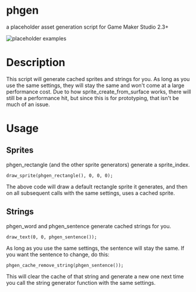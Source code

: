 # phgen
a placeholder asset generation script for Game Maker Studio 2.3+

![placeholder examples](https://i.imgur.com/KDXZ3u2.png)

# Description

This script will generate cached sprites and strings for you. As long as you use the same settings, they will stay the same and won't come at a large performance cost. Due to how sprite_create_from_surface works, there will still be a performance hit, but since this is for prototyping, that isn't be much of an issue.

# Usage

## Sprites

phgen_rectangle (and the other sprite generators) generate a sprite_index.

``draw_sprite(phgen_rectangle(), 0, 0, 0);``

The above code will draw a default rectangle sprite it generates, and then on all subsequent calls with the same settings, uses a cached sprite.

## Strings

phgen_word and phgen_sentence generate cached strings for you. 

``draw_text(0, 0, phgen_sentence());``

As long as you use the same settings, the sentence will stay the same. If you want the sentence to change, do this:

``phgen_cache_remove_string(phgen_sentence());``

This will clear the cache of that string and generate a new one next time you call the string generator function with the same settings.

